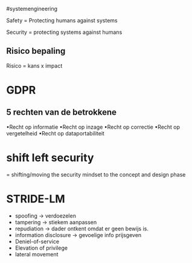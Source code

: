 #systemengineering  

Safety = Protecting humans against systems

Security = protecting systems against humans

## Risico bepaling

Risico = kans x impact

# GDPR

## 5 rechten van de betrokkene
•Recht op informatie
•Recht op inzage
•Recht op correctie
•Recht op vergetelheid
•Recht op dataportabiliteit

# shift left security

= shifting/moving the security mindset to the concept and design phase

# STRIDE-LM
- spoofing -> verdoezelen
- tampering -> stiekem aanpassen
- repudiation -> dader ontkent omdat er geen bewijs is.
- information disclosure -> gevoelige info prijsgeven
- Deniel-of-service
- Elevation of privilege
- lateral movement
